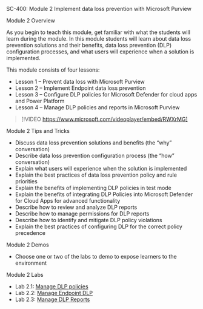 SC-400: Module 2 Implement data loss prevention with Microsoft Purview

Module 2 Overview

As you begin to teach this module, get familiar with what the students will learn during the module. In this module students will learn about data loss prevention solutions and their benefits, data loss prevention (DLP) configuration processes, and what users will experience when a solution is implemented.

This module consists of four lessons:

- Lesson 1 – Prevent data loss with Microsoft Purview
- Lesson 2 – Implement Endpoint data loss prevention
- Lesson 3 – Configure DLP policies for Microsoft Defender for cloud apps and Power Platform
- Lesson 4 – Manage DLP policies and reports in Microsoft Purview
 
> [!VIDEO https://www.microsoft.com/videoplayer/embed/RWXrMG]  

Module 2 Tips and Tricks

- Discuss data loss prevention solutions and benefits (the “why” conversation)
- Describe data loss prevention configuration process (the “how” conversation)
- Explain what users will experience when the solution is implemented
- Explain the best practices of data loss prevention policy and rule priorities
- Explain the benefits of implementing DLP policies in test mode
- Explain the benefits of integrating DLP Policies into Microsoft Defender for Cloud Apps for advanced functionality
- Describe how to review and analyze DLP reports
- Describe how to manage permissions for DLP reports
- Describe how to identify and mitigate DLP policy violations
- Explain the best practices of configuring DLP for the correct policy precedence

Module 2 Demos

- Choose one or two of the labs to demo to expose learners to the environment 

Module 2 Labs

- Lab 2.1: [Manage DLP policies](https://github.com/MicrosoftLearning/SC-400T00A-Microsoft-Information-Protection-Administrator/blob/master/Instructions/Labs/LAB_AK_02_Lab1_Ex1_DLP_policies.md)
- Lab 2.2: [Manage Endpoint DLP](https://github.com/MicrosoftLearning/SC-400T00A-Microsoft-Information-Protection-Administrator/blob/master/Instructions/Labs/LAB_AK_02_Lab1_Ex2_Endpoint_DLP.md)
- Lab 2.3: [Manage DLP Reports](https://github.com/MicrosoftLearning/SC-400T00A-Microsoft-Information-Protection-Administrator/blob/master/Instructions/Labs/LAB_AK_02_Lab1_Ex3_DLP_reports.md)